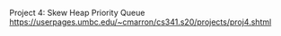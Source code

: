 Project 4: Skew Heap Priority Queue
https://userpages.umbc.edu/~cmarron/cs341.s20/projects/proj4.shtml
